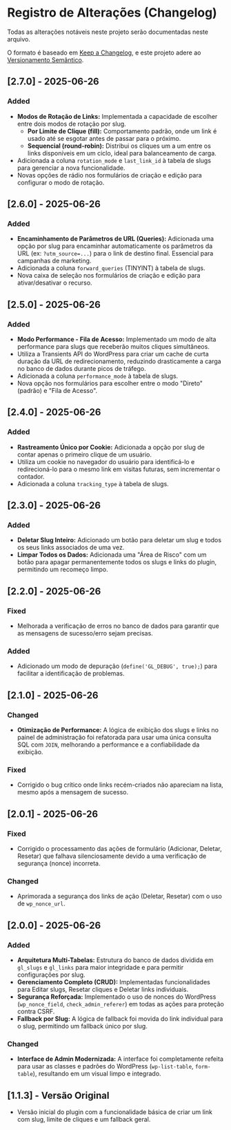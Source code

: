 # Registro de Alterações (Changelog)

Todas as alterações notáveis neste projeto serão documentadas neste arquivo.

O formato é baseado em [Keep a Changelog](https://keepachangelog.com/en/1.0.0/), e este projeto adere ao [Versionamento Semântico](https://semver.org/spec/v2.0.0.html).

## [2.7.0] - 2025-06-26

### Added
- **Modos de Rotação de Links:** Implementada a capacidade de escolher entre dois modos de rotação por slug.
  - **Por Limite de Clique (fill):** Comportamento padrão, onde um link é usado até se esgotar antes de passar para o próximo.
  - **Sequencial (round-robin):** Distribui os cliques um a um entre os links disponíveis em um ciclo, ideal para balanceamento de carga.
- Adicionada a coluna `rotation_mode` e `last_link_id` à tabela de slugs para gerenciar a nova funcionalidade.
- Novas opções de rádio nos formulários de criação e edição para configurar o modo de rotação.

## [2.6.0] - 2025-06-26

### Added
- **Encaminhamento de Parâmetros de URL (Queries):** Adicionada uma opção por slug para encaminhar automaticamente os parâmetros da URL (ex: `?utm_source=...`) para o link de destino final. Essencial para campanhas de marketing.
- Adicionada a coluna `forward_queries` (TINYINT) à tabela de slugs.
- Nova caixa de seleção nos formulários de criação e edição para ativar/desativar o recurso.

## [2.5.0] - 2025-06-26

### Added
- **Modo Performance - Fila de Acesso:** Implementado um modo de alta performance para slugs que receberão muitos cliques simultâneos.
- Utiliza a Transients API do WordPress para criar um cache de curta duração da URL de redirecionamento, reduzindo drasticamente a carga no banco de dados durante picos de tráfego.
- Adicionada a coluna `performance_mode` à tabela de slugs.
- Nova opção nos formulários para escolher entre o modo "Direto" (padrão) e "Fila de Acesso".

## [2.4.0] - 2025-06-26

### Added
- **Rastreamento Único por Cookie:** Adicionada a opção por slug de contar apenas o primeiro clique de um usuário.
- Utiliza um cookie no navegador do usuário para identificá-lo e redirecioná-lo para o mesmo link em visitas futuras, sem incrementar o contador.
- Adicionada a coluna `tracking_type` à tabela de slugs.

## [2.3.0] - 2025-06-26

### Added
- **Deletar Slug Inteiro:** Adicionado um botão para deletar um slug e todos os seus links associados de uma vez.
- **Limpar Todos os Dados:** Adicionada uma "Área de Risco" com um botão para apagar permanentemente todos os slugs e links do plugin, permitindo um recomeço limpo.

## [2.2.0] - 2025-06-26

### Fixed
- Melhorada a verificação de erros no banco de dados para garantir que as mensagens de sucesso/erro sejam precisas.

### Added
- Adicionado um modo de depuração (`define('GL_DEBUG', true);`) para facilitar a identificação de problemas.

## [2.1.0] - 2025-06-26

### Changed
- **Otimização de Performance:** A lógica de exibição dos slugs e links no painel de administração foi refatorada para usar uma única consulta SQL com `JOIN`, melhorando a performance e a confiabilidade da exibição.

### Fixed
- Corrigido o bug crítico onde links recém-criados não apareciam na lista, mesmo após a mensagem de sucesso.

## [2.0.1] - 2025-06-26

### Fixed
- Corrigido o processamento das ações de formulário (Adicionar, Deletar, Resetar) que falhava silenciosamente devido a uma verificação de segurança (nonce) incorreta.

### Changed
- Aprimorada a segurança dos links de ação (Deletar, Resetar) com o uso de `wp_nonce_url`.

## [2.0.0] - 2025-06-26

### Added
- **Arquitetura Multi-Tabelas:** Estrutura do banco de dados dividida em `gl_slugs` e `gl_links` para maior integridade e para permitir configurações por slug.
- **Gerenciamento Completo (CRUD):** Implementadas funcionalidades para Editar slugs, Resetar cliques e Deletar links individuais.
- **Segurança Reforçada:** Implementado o uso de nonces do WordPress (`wp_nonce_field`, `check_admin_referer`) em todas as ações para proteção contra CSRF.
- **Fallback por Slug:** A lógica de fallback foi movida do link individual para o slug, permitindo um fallback único por slug.

### Changed
- **Interface de Admin Modernizada:** A interface foi completamente refeita para usar as classes e padrões do WordPress (`wp-list-table`, `form-table`), resultando em um visual limpo e integrado.

## [1.1.3] - Versão Original
- Versão inicial do plugin com a funcionalidade básica de criar um link com slug, limite de cliques e um fallback geral.
